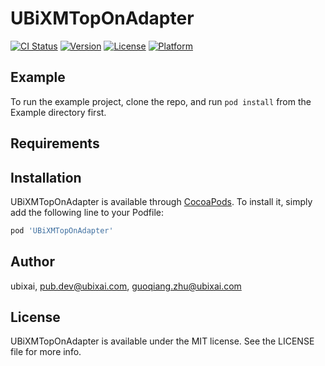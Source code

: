 # UBiXMTopOnAdapter

[![CI Status](https://img.shields.io/travis/ubixai/UBiXMTopOnAdapter.svg?style=flat)](https://travis-ci.org/ubixai/UBiXMTopOnAdapter)
[![Version](https://img.shields.io/cocoapods/v/UbiXMTopOnAdapter.svg?style=flat)](https://cocoapods.org/pods/UbiXMTopOnAdapter)
[![License](https://img.shields.io/cocoapods/l/UbiXMTopOnAdapter.svg?style=flat)](https://cocoapods.org/pods/UbiXMTopOnAdapter)
[![Platform](https://img.shields.io/cocoapods/p/UbiXMTopOnAdapter.svg?style=flat)](https://cocoapods.org/pods/UbiXMTopOnAdapter)

## Example

To run the example project, clone the repo, and run `pod install` from the Example directory first.

## Requirements

## Installation

UBiXMTopOnAdapter is available through [CocoaPods](https://cocoapods.org). To install
it, simply add the following line to your Podfile:

```ruby
pod 'UBiXMTopOnAdapter'
```

## Author

ubixai, pub.dev@ubixai.com, guoqiang.zhu@ubixai.com

## License

UBiXMTopOnAdapter is available under the MIT license. See the LICENSE file for more info.
